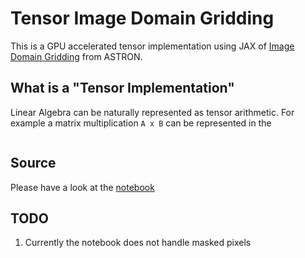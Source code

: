 # Tensor Image Domain Gridding

This is a GPU accelerated tensor implementation using JAX of [Image Domain Gridding](https://idg.readthedocs.io/) from ASTRON.

## What is a "Tensor Implementation"

Linear Algebra can be naturally represented as tensor arithmetic. For example a matrix multiplication `A x B` can be represented in the 

```

```

## Source

Please have a look at the [notebook](./Tensor_Clean.ipynb)

## TODO

1. Currently the notebook does not handle masked pixels
